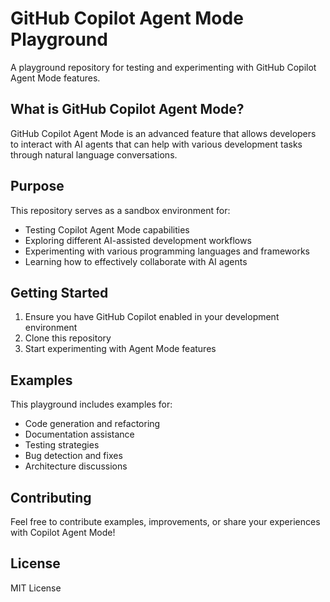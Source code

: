 # GitHub Copilot Agent Mode Playground

A playground repository for testing and experimenting with GitHub Copilot Agent Mode features.

## What is GitHub Copilot Agent Mode?

GitHub Copilot Agent Mode is an advanced feature that allows developers to interact with AI agents that can help with various development tasks through natural language conversations.

## Purpose

This repository serves as a sandbox environment for:

- Testing Copilot Agent Mode capabilities
- Exploring different AI-assisted development workflows
- Experimenting with various programming languages and frameworks
- Learning how to effectively collaborate with AI agents

## Getting Started

1. Ensure you have GitHub Copilot enabled in your development environment
2. Clone this repository
3. Start experimenting with Agent Mode features

## Examples

This playground includes examples for:

- Code generation and refactoring
- Documentation assistance
- Testing strategies
- Bug detection and fixes
- Architecture discussions

## Contributing

Feel free to contribute examples, improvements, or share your experiences with Copilot Agent Mode!

## License

MIT License